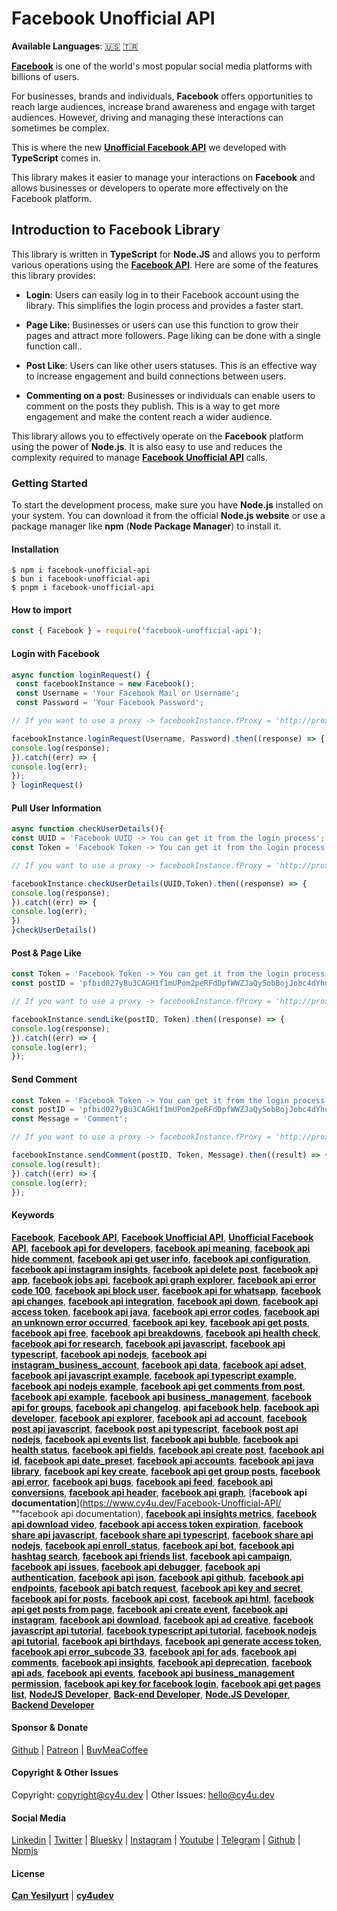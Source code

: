 # Facebook Unofficial API

**Available Languages**: [🇺🇸](https://www.cy4u.dev/Facebook-Unofficial-API/ "English") [🇹🇷](https://www.cy4u.dev/Facebook-Unofficial-API/tr "Turkish")

[**Facebook**](https://www.cy4u.dev/Facebook-Unofficial-API/ "Facebook") is one of the world's most popular social media platforms with billions of users.

For businesses, brands and individuals, **Facebook** offers opportunities to reach large audiences, increase brand awareness and engage with target audiences. However, driving and managing these interactions can sometimes be complex.

This is where the new [**Unofficial Facebook API**](https://www.cy4u.dev/Facebook-Unofficial-API/ "Unofficial Facebook API") we developed with **TypeScript** comes in.

This library makes it easier to manage your interactions on **Facebook** and allows businesses or developers to operate more effectively on the Facebook platform.

## Introduction to Facebook Library 

This library is written in **TypeScript** for **Node.JS** and allows you to perform various operations using the [**Facebook API**](https://www.cy4u.dev/Facebook-Unofficial-API/ "Facebook API"). Here are some of the features this library provides:

- **Login**: Users can easily log in to their Facebook account using the library. This simplifies the login process and provides a faster start.

- **Page Like**: Businesses or users can use this function to grow their pages and attract more followers. Page liking can be done with a single function call..

- **Post Like**: Users can like other users statuses. This is an effective way to increase engagement and build connections between users.

- **Commenting on a post**: Businesses or individuals can enable users to comment on the posts they publish. This is a way to get more engagement and make the content reach a wider audience.

This library allows you to effectively operate on the **Facebook** platform using the power of **Node.js**. It is also easy to use and reduces the complexity required to manage [**Facebook Unofficial API**](https://www.cy4u.dev/Facebook-Unofficial-API/ "Facebook Unofficial API") calls.

### Getting Started

To start the development process, make sure you have **Node.js** installed on your system. You can download it from the official **Node.js website** or use a package manager like **npm** (**Node Package Manager**) to install it.

#### Installation

```
$ npm i facebook-unofficial-api
$ bun i facebook-unofficial-api
$ pnpm i facebook-unofficial-api
```

#### How to import

```js
const { Facebook } = require('facebook-unofficial-api');
```


#### Login with Facebook

```js
async function loginRequest() {
 const facebookInstance = new Facebook();
 const Username = 'Your Facebook Mail or Username';
 const Password = 'Your Facebook Password';

// If you want to use a proxy -> facebookInstance.fProxy = 'http://proxy_username:proxy_password@proxy_ip:proxy_port'

facebookInstance.loginRequest(Username, Password).then((response) => {
console.log(response);
}).catch((err) => {
console.log(err);
});
} loginRequest()
```

#### Pull User Information

```js
async function checkUserDetails(){
const UUID = 'Facebook UUID -> You can get it from the login process';
const Token = 'Facebook Token -> You can get it from the login process';

// If you want to use a proxy -> facebookInstance.fProxy = 'http://proxy_username:proxy_password@proxy_ip:proxy_port'

facebookInstance.checkUserDetails(UUID,Token).then((response) => {
console.log(response);
}).catch((err) => {
console.log(err);
})
}checkUserDetails()
```

#### Post & Page Like

```js
const Token = 'Facebook Token -> You can get it from the login process';
const postID = 'pfbid027yBu3CAGH1f1mUPom2peRFdDpfWWZJaQy5obBojJobc4dYhuyY144maebMVnRCsBl';

// If you want to use a proxy -> facebookInstance.fProxy = 'http://proxy_username:proxy_password@proxy_ip:proxy_port'

facebookInstance.sendLike(postID, Token).then((response) => {
console.log(response);
}).catch((err) => {
console.log(err);
});
```

#### Send Comment

```js
const Token = 'Facebook Token -> You can get it from the login process';
const postID = 'pfbid027yBu3CAGH1f1mUPom2peRFdDpfWWZJaQy5obBojJobc4dYhuyY144maebMVnRCsBl';
const Message = 'Comment';

// If you want to use a proxy -> facebookInstance.fProxy = 'http://proxy_username:proxy_password@proxy_ip:proxy_port'

facebookInstance.sendComment(postID, Token, Message).then((result) => {
console.log(result);
}).catch((err) => {
console.log(err);
});
```

#### Keywords

[**Facebook**](https://www.cy4u.dev/Facebook-Unofficial-API/ "Facebook"), [**Facebook API**](https://www.cy4u.dev/Facebook-Unofficial-API/ "Facebook API"), [**Facebook Unofficial API**](https://www.cy4u.dev/Facebook-Unofficial-API/ "Facebook Unofficial API"), [**Unofficial Facebook API**](https://www.cy4u.dev/Facebook-Unofficial-API/ "Unofficial Facebook API"), [**facebook api for developers**](https://www.cy4u.dev/Facebook-Unofficial-API/ "facebook api for developers"), [**facebook api meaning**](https://www.cy4u.dev/Facebook-Unofficial-API/ "facebook api meaning"), [**facebook api hide comment**](https://www.cy4u.dev/Facebook-Unofficial-API/ "facebook api hide comment"), [**facebook api get user info**](https://www.cy4u.dev/Facebook-Unofficial-API/ "facebook api get user info"), [**facebook api configuration**](https://www.cy4u.dev/Facebook-Unofficial-API/ "facebook api configuration"), [**facebook api instagram insights**](https://www.cy4u.dev/Facebook-Unofficial-API/ "facebook api instagram insights"), [**facebook api delete post**](https://www.cy4u.dev/Facebook-Unofficial-API/ "facebook api delete post"), [**facebook api app**](https://www.cy4u.dev/Facebook-Unofficial-API/ "facebook api app"), [**facebook jobs api**](https://www.cy4u.dev/Facebook-Unofficial-API/ "facebook jobs api"), [**facebook api graph explorer**](https://www.cy4u.dev/Facebook-Unofficial-API/ "facebook api graph explorer"), [**facebook api error code 100**](https://www.cy4u.dev/Facebook-Unofficial-API/ "facebook api error code 100"), [**facebook api block user**](https://www.cy4u.dev/Facebook-Unofficial-API/ "facebook api block user"), [**facebook api for whatsapp**](https://www.cy4u.dev/Facebook-Unofficial-API/ "facebook api for whatsapp"), [**facebook api changes**](https://www.cy4u.dev/Facebook-Unofficial-API/ "facebook api changes"), [**facebook api integration**](https://www.cy4u.dev/Facebook-Unofficial-API/ "facebook api integration"), [**facebook api down**](https://www.cy4u.dev/Facebook-Unofficial-API/ "facebook api down"), [**facebook api access token**](https://www.cy4u.dev/Facebook-Unofficial-API/ "facebook api access token"), [**facebook api java**](https://www.cy4u.dev/Facebook-Unofficial-API/ "facebook api java"), [**facebook api error codes**](https://www.cy4u.dev/Facebook-Unofficial-API/ "facebook api error codes"), [**facebook api an unknown error occurred**](https://www.cy4u.dev/Facebook-Unofficial-API/ "facebook api an unknown error occurred"), [**facebook api key**](https://www.cy4u.dev/Facebook-Unofficial-API/ "facebook api key"), [**facebook api get posts**](https://www.cy4u.dev/Facebook-Unofficial-API/ "facebook api get posts"), [**facebook api free**](https://www.cy4u.dev/Facebook-Unofficial-API/ "facebook api free"), [**facebook api breakdowns**](https://www.cy4u.dev/Facebook-Unofficial-API/ "facebook api breakdowns"), [**facebook api health check**](https://www.cy4u.dev/Facebook-Unofficial-API/ "facebook api health check"), [**facebook api for research**](https://www.cy4u.dev/Facebook-Unofficial-API/ "facebook api for research"), [**facebook api javascript**](https://www.cy4u.dev/Facebook-Unofficial-API/ "facebook api javascript"), [**facebook api typescript**](https://www.cy4u.dev/Facebook-Unofficial-API/ "facebook api typescript"), [**facebook api nodejs**](https://www.cy4u.dev/Facebook-Unofficial-API/ "facebook api nodejs"), [**facebook api instagram_business_account**](https://www.cy4u.dev/Facebook-Unofficial-API/ "facebook api instagram_business_account"), [**facebook api data**](https://www.cy4u.dev/Facebook-Unofficial-API/ "facebook api data"), [**facebook api adset**](https://www.cy4u.dev/Facebook-Unofficial-API/ "facebook api adset"), [**facebook api javascript example**](https://www.cy4u.dev/Facebook-Unofficial-API/ "facebook api javascript example"), [**facebook api typescript example**](https://www.cy4u.dev/Facebook-Unofficial-API/ "facebook api typescript example"), [**facebook api nodejs example**](https://www.cy4u.dev/Facebook-Unofficial-API/ "facebook api nodejs example"), [**facebook api get comments from post**](https://www.cy4u.dev/Facebook-Unofficial-API/ "facebook api get comments from post"), [**facebook api example**](https://www.cy4u.dev/Facebook-Unofficial-API/ "facebook api example"), [**facebook api business_management**](https://www.cy4u.dev/Facebook-Unofficial-API/ "facebook api business_management"), [**facebook api for groups**](https://www.cy4u.dev/Facebook-Unofficial-API/ "facebook api for groups"), [**facebook api changelog**](https://www.cy4u.dev/Facebook-Unofficial-API/ "facebook api changelog"), [**api facebook help**](https://www.cy4u.dev/Facebook-Unofficial-API/ "api facebook help"), [**facebook api developer**](https://www.cy4u.dev/Facebook-Unofficial-API/ "facebook api developer"), [**facebook api explorer**](https://www.cy4u.dev/Facebook-Unofficial-API/ "facebook api explorer"), [**facebook api ad account**](https://www.cy4u.dev/Facebook-Unofficial-API/ "facebook api ad account"), [**facebook post api javascript**](https://www.cy4u.dev/Facebook-Unofficial-API/ "facebook post api javascript"), [**facebook post api typescript**](https://www.cy4u.dev/Facebook-Unofficial-API/ "facebook post api typescript"), [**facebook post api nodejs**](https://www.cy4u.dev/Facebook-Unofficial-API/ "facebook post api nodejs"), [**facebook api events list**](https://www.cy4u.dev/Facebook-Unofficial-API/ "facebook api events list"), [**facebook api bubble**](https://www.cy4u.dev/Facebook-Unofficial-API/ "facebook api bubble"), [**facebook api health status**](https://www.cy4u.dev/Facebook-Unofficial-API/ "facebook api health status"), [**facebook api fields**](https://www.cy4u.dev/Facebook-Unofficial-API/ "facebook api fields"), [**facebook api create post**](https://www.cy4u.dev/Facebook-Unofficial-API/ "facebook api create post"), [**facebook api id**](https://www.cy4u.dev/Facebook-Unofficial-API/ "facebook api id"), [**facebook api date_preset**](https://www.cy4u.dev/Facebook-Unofficial-API/ "facebook api date_preset"), [**facebook api accounts**](https://www.cy4u.dev/Facebook-Unofficial-API/ "facebook api accounts"), [**facebook api java library**](https://www.cy4u.dev/Facebook-Unofficial-API/ "facebook api java library"), [**facebook api key create**](https://www.cy4u.dev/Facebook-Unofficial-API/ "facebook api key create"), [**facebook api get group posts**](https://www.cy4u.dev/Facebook-Unofficial-API/ "facebook api get group posts"), [**facebook api error**](https://www.cy4u.dev/Facebook-Unofficial-API/ "facebook api error"), [**facebook api bugs**](https://www.cy4u.dev/Facebook-Unofficial-API/ "facebook api bugs"), [**facebook api feed**](https://www.cy4u.dev/Facebook-Unofficial-API/ "facebook api feed"), [**facebook api conversions**](https://www.cy4u.dev/Facebook-Unofficial-API/ "facebook api conversions"), [**facebook api header**](https://www.cy4u.dev/Facebook-Unofficial-API/ "facebook api header"), [**facebook api graph**](https://www.cy4u.dev/Facebook-Unofficial-API/ "facebook api graph"), [**facebook api documentation**](https://www.cy4u.dev/Facebook-Unofficial-API/ ""facebook api documentation), [**facebook api insights metrics**](https://www.cy4u.dev/Facebook-Unofficial-API/ "facebook api insights metrics"), [**facebook api download video**](https://www.cy4u.dev/Facebook-Unofficial-API/ "facebook api download video"), [**facebook api access token expiration**](https://www.cy4u.dev/Facebook-Unofficial-API/ "facebook api access token expiration"), [**facebook share api javascript**](https://www.cy4u.dev/Facebook-Unofficial-API/ "facebook share api javascript"), [**facebook share api typescript**](https://www.cy4u.dev/Facebook-Unofficial-API/ "facebook share api typescript"), [**facebook share api nodejs**](https://www.cy4u.dev/Facebook-Unofficial-API/ "facebook share api nodejs"), [**facebook api enroll_status**](https://www.cy4u.dev/Facebook-Unofficial-API/ "facebook api enroll_status"), [**facebook api bot**](https://www.cy4u.dev/Facebook-Unofficial-API/ "facebook api bot"), [**facebook api hashtag search**](https://www.cy4u.dev/Facebook-Unofficial-API/ "facebook api hashtag search"), [**facebook api friends list**](https://www.cy4u.dev/Facebook-Unofficial-API/ "facebook api friends list"), [**facebook api campaign**](https://www.cy4u.dev/Facebook-Unofficial-API/ "facebook api campaign"), [**facebook api issues**](https://www.cy4u.dev/Facebook-Unofficial-API/ "facebook api issues"), [**facebook api debugger**](https://www.cy4u.dev/Facebook-Unofficial-API/ "facebook api debugger"), [**facebook api authentication**](https://www.cy4u.dev/Facebook-Unofficial-API/ "facebook api authentication"), [**facebook api json**](https://www.cy4u.dev/Facebook-Unofficial-API/ "facebook api json"), [**facebook api github**](https://www.cy4u.dev/Facebook-Unofficial-API/ "facebook api github"), [**facebook api endpoints**](https://www.cy4u.dev/Facebook-Unofficial-API/ "facebook api endpoints"), [**facebook api batch request**](https://www.cy4u.dev/Facebook-Unofficial-API/ "facebook api batch request"), [**facebook api key and secret**](https://www.cy4u.dev/Facebook-Unofficial-API/ "facebook api key and secret"), [**facebook api for posts**](https://www.cy4u.dev/Facebook-Unofficial-API/ "facebook api for posts"), [**facebook api cost**](https://www.cy4u.dev/Facebook-Unofficial-API/ "facebook api cost"), [**facebook api html**](https://www.cy4u.dev/Facebook-Unofficial-API/ "facebook api html"), [**facebook api get posts from page**](https://www.cy4u.dev/Facebook-Unofficial-API/ "facebook api get posts from page"), [**facebook api create event**](https://www.cy4u.dev/Facebook-Unofficial-API/ "facebook api create event"), [**facebook api instagram**](https://www.cy4u.dev/Facebook-Unofficial-API/ "facebook api instagram"), [**facebook api download**](https://www.cy4u.dev/Facebook-Unofficial-API/ "facebook api download"), [**facebook api ad creative**](https://www.cy4u.dev/Facebook-Unofficial-API/ "facebook api ad creative"), [**facebook javascript api tutorial**](https://www.cy4u.dev/Facebook-Unofficial-API/ "facebook javascript api tutorial"), [**facebook typescript api tutorial**](https://www.cy4u.dev/Facebook-Unofficial-API/ "facebook typescript api tutorial"), [**facebook nodejs api tutorial**](https://www.cy4u.dev/Facebook-Unofficial-API/ "facebook nodejs api tutorial"), [**facebook api birthdays**](https://www.cy4u.dev/Facebook-Unofficial-API/ "facebook api birthdays"), [**facebook api generate access token**](https://www.cy4u.dev/Facebook-Unofficial-API/ "facebook api generate access token"), [**facebook api error_subcode 33**](https://www.cy4u.dev/Facebook-Unofficial-API/ "facebook api error_subcode 33"), [**facebook api for ads**](https://www.cy4u.dev/Facebook-Unofficial-API/ "facebook api for ads"), [**facebook api comments**](https://www.cy4u.dev/Facebook-Unofficial-API/ "facebook api comments"), [**facebook api insights**](https://www.cy4u.dev/Facebook-Unofficial-API/ "facebook api insights"), [**facebook api deprecation**](https://www.cy4u.dev/Facebook-Unofficial-API/ ""), [**facebook api ads**](https://www.cy4u.dev/Facebook-Unofficial-API/ "facebook api ads"), [**facebook api events**](https://www.cy4u.dev/Facebook-Unofficial-API/ "facebook api events"), [**facebook api business_management permission**](https://www.cy4u.dev/Facebook-Unofficial-API/ "facebook api business_management permission"), [**facebook api key for facebook login**](https://www.cy4u.dev/Facebook-Unofficial-API/ "facebook api key for facebook login"), [**facebook api get pages list**](https://www.cy4u.dev/Facebook-Unofficial-API/ "facebook api get pages list"), [**NodeJS Developer**](https://www.cy4u.dev "NodeJS Developer"), [**Back-end Developer**](https://www.cy4u.dev "Back-end Developer"), [**Node.JS Developer**](https://www.cy4u.dev "Node.JS Developer"), [**Backend Developer**](https://www.cy4u.dev "Backend Developer")

#### Sponsor & Donate

[Github](https://github.com/sponsors/cy4udev "cy4udev github") | [Patreon](https://patreon.com/cy4udev "cy4udev patreon") | [BuyMeaCoffee](https://www.buymeacoffee.com/cy4udev "cy4udev BuyMeaCoffee")

#### Copyright & Other Issues

Copyright: [copyright@cy4u.dev](mailto:copyright@cy4u.dev "copyright@cy4u.dev") | Other Issues: [hello@cy4u.dev](mailto:hello@cy4u.dev "hello@cy4u.dev")

#### Social Media

[Linkedin](https://www.linkedin.com/company/cy4udev/ "cy4udev linkedin") | [Twitter](https://twitter.com/cy4udev "cy4udev twitter") | [Bluesky](https://bsky.app/profile/cy4u.dev "cy4udev bluesky") | [Instagram](https://instagram.com/cy4udev "cy4udev instagram") | [Youtube](https://www.youtube.com/@cy4udev "cy4udev youtube") | [Telegram](https://t.me/cy4udev "cy4udev telegram") | [Github](https://github.com/cy4udev "cy4udev github") | [Npmjs](https://www.npmjs.com/~cy4udev "cy4udev npmjs")

#### License

[**Can Yesilyurt**](https://canyesilyurt.com "Can Yesilyurt") | [**cy4udev**](https://www.cy4u.dev "cy4udev")
